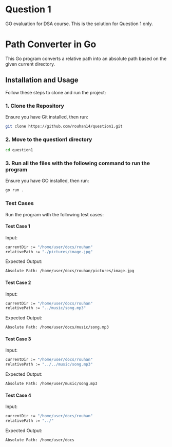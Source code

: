 # Question 1
GO evaluation for DSA course. This is the solution for Question 1 only.

# Path Converter in Go

This Go program converts a relative path into an absolute path based on the given current directory.

## Installation and Usage

Follow these steps to clone and run the project:

### 1. Clone the Repository
Ensure you have Git installed, then run:

```sh
git clone https://github.com/rouhan14/question1.git

```

### 2. Move to the question1 directory

```sh
cd question1

```

### 3. Run all the files with the following command to run the program
Ensure you have GO installed, then run:

```sh
go run .

```

### Test Cases

Run the program with the following test cases:

#### Test Case 1

Input:
```sh
currentDir := "/home/user/docs/rouhan"
relativePath := "./pictures/image.jpg"
```

Expected Output:

```sh
Absolute Path: /home/user/docs/rouhan/pictures/image.jpg
```
#### Test Case 2
Input:

```sh
currentDir := "/home/user/docs/rouhan"
relativePath := "../music/song.mp3"
```
Expected Output:

```sh
Absolute Path: /home/user/docs/music/song.mp3
```
#### Test Case 3
Input:

```sh
currentDir := "/home/user/docs/rouhan"
relativePath := "../../music/song.mp3"
```
Expected Output:

```sh
Absolute Path: /home/user/music/song.mp3
```
#### Test Case 4
Input:

```sh
currentDir := "/home/user/docs/rouhan"
relativePath := "../"
```
Expected Output:

```sh
Absolute Path: /home/user/docs
```